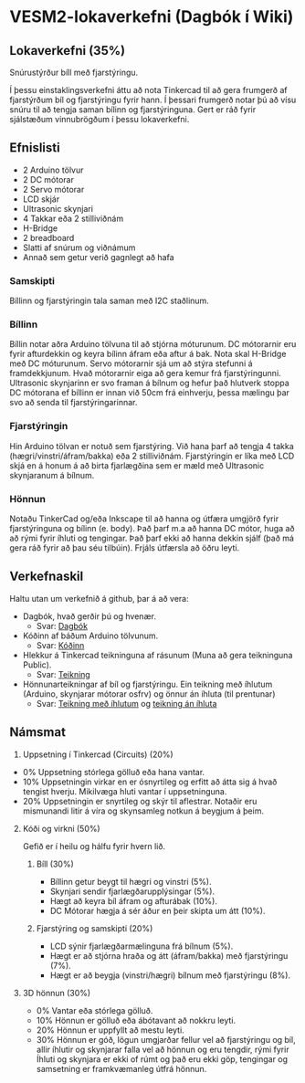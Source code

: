 # VESM2-lokaverkefni (Dagbók í Wiki)
## Lokaverkefni (35%) 
Snúrustýrður bíll með fjarstýringu.

Í þessu einstaklingsverkefni áttu að nota Tinkercad til að gera frumgerð af fjarstýrðum bíl og fjarstýringu fyrir hann. Í þessari frumgerð notar þú að vísu snúru til að tengja saman bílinn og fjarstýringuna. Gert er ráð fyrir sjálstæðum vinnubrögðum í þessu lokaverkefni.

## Efnislisti
- 2 Arduino tölvur
- 2 DC mótorar
- 2 Servo mótorar
- LCD skjár
- Ultrasonic skynjari
- 4 Takkar eða 2 stilliviðnám
- H-Bridge
- 2 breadboard
- Slatti af snúrum og viðnámum
- Annað sem getur verið gagnlegt að hafa


### Samskipti
Bíllinn og fjarstýringin tala saman með I2C staðlinum.

### Bíllinn
Bíllin notar aðra Arduino tölvuna til að stjórna móturunum. DC mótorarnir eru fyrir afturdekkin og keyra bílinn áfram eða aftur á bak. Nota skal H-Bridge með DC móturunum. Servo mótorarnir sjá um að stýra stefunni á framdekkjunum. Hvað mótorarnir eiga að gera kemur frá fjarstýringunni. Ultrasonic skynjarinn er svo framan á bílnum og hefur það hlutverk stoppa DC mótorana ef bíllinn er innan við 50cm frá einhverju, þessa mælingu þar svo að senda til fjarstýringarinnar.

### Fjarstýringin
Hin Arduino tölvan er notuð sem fjarstýring. Við hana þarf að tengja 4 takka (hægri/vinstri/áfram/bakka) eða 2 stilliviðnám. Fjarstýringin er líka með LCD skjá en á honum á að birta fjarlægðina sem er mæld með Ultrasonic skynjaranum á bílnum.

### Hönnun 
Notaðu TinkerCad og/eða Inkscape til að hanna og útfæra umgjörð fyrir fjarstýringuna og bílinn (e. body). Það þarf m.a að hanna DC mótor, huga að að rými fyrir íhluti og tengingar. Það þarf ekki að hanna dekkin sjálf (það má gera ráð fyrir að þau séu tilbúin). Frjáls útfærsla að öðru leyti.

## Verkefnaskil
Haltu utan um verkefnið á github, þar á að vera:
- Dagbók, hvað gerðir þú og hvenær.
  * Svar: [Dagbók](https://github.com/Davygod/VESM2-lokaverkefni/wiki)
- Kóðinn af báðum Arduino tölvunum.
  * Svar: [Kóðinn](https://www.tinkercad.com/things/4rYNnPmun6f-copy-of-arduino-car-2wd/editel)
- Hlekkur á Tinkercad teikninguna af rásunum (Muna að gera teikninguna Public).
  * Svar: [Teikning](https://www.tinkercad.com/things/iLoc5efTeI6-copy-of-remote-control-cars/edit)
- Hönnunarteikningar af bíl og fjarstýringu. Ein teikning með íhlutum (Arduino, skynjarar mótorar osfrv) og önnur án íhluta (til prentunar)
  * Svar: [Teikning með íhlutum]() og [teikning án íhluta](https://github.com/Davygod/VESM2-lokaverkefni/blob/master/efni/Lokaverkefni-VESM2.stl)


## Námsmat
1. Uppsetning í Tinkercad (Circuits) (20%)
  - 0% Uppsetning stórlega gölluð eða hana vantar.
  - 10% Uppsetningin virkar en er ósnyrtileg og erfitt að átta sig á hvað tengist hverju. Mikilvæga hluti vantar í uppsetninguna.
  - 20% Uppsetningin er snyrtileg og skýr til aflestrar. Notaðir eru mismunandi litir á víra og skynsamleg notkun á beygjum á þeim.

2. Kóði og virkni (50%)
   
   Gefið er í heilu og hálfu fyrir hvern lið.
   1. Bíll (30%)
      - Bíllinn getur beygt til hægri og vinstri (5%).
      - Skynjari sendir fjarlægðarupplýsingar (5%).
      - Hægt að keyra bíl áfram og afturábak (10%).
      - DC Mótorar hægja á sér áður en þeir skipta um átt (10%).
   
   2. Fjarstýring og samskipti (20%)
      - LCD sýnir fjarlægðarmælinguna frá bílnum (5%).
      - Hægt er að stjórna hraða og átt (áfram/bakka) með fjarstýringu (7%).
      - Hægt er að beygja (vinstri/hægri) bílnum með fjarstýringu (8%).

3. 3D hönnun  (30%)
   -  0% Vantar eða stórlega gölluð.
   - 10% Hönnun er gölluð eða ábótavant að nokkru leyti.
   - 20% Hönnun er uppfyllt að mestu leyti.
   - 30% Hönnun er góð, lögun umgjarðar fellur vel að fjarstýringu og bíl, allir íhlutir og skynjarar falla vel að hönnun og eru tengdir, rými fyrir Íhluti og skynjara er ekki of rúmt og það eru ekki göp, tengingar og samsetning er framkvæmanleg útfrá hönnun.
